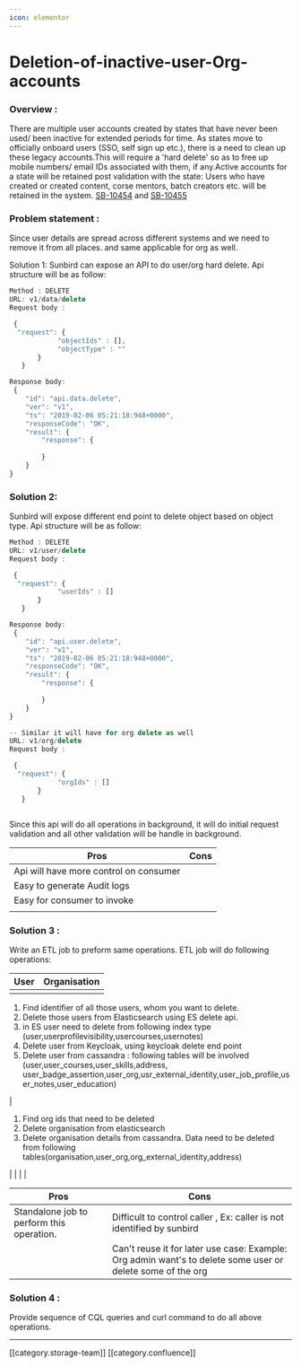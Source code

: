 ```yaml
---
icon: elementor
---
```


# Deletion-of-inactive-user-Org-accounts

### Overview :

There are multiple user accounts created by states that have never been used/ been inactive for extended periods for time. As states move to officially onboard users (SSO, self sign up etc.), there is a need to clean up these legacy accounts.This will require a 'hard delete' so as to free up mobile numbers/ email IDs associated with them, if any.Active accounts for a state will be retained post validation with the state: Users who have created or created content, corse mentors, batch creators etc. will be retained in the system. [SB-10454](https://project-sunbird.atlassian.net/browse/SB-10454)  and [SB-10455](https://project-sunbird.atlassian.net/browse/SB-10455)

### Problem statement :

Since user details are spread across different systems and we need to remove it from all places. and same applicable for org as well.

Solution 1: Sunbird can expose an API to do user/org hard delete. Api structure will be as follow:

```js
Method : DELETE
URL: v1/data/delete
Request body :

 {
  "request": {
            "objectIds" : [],
            "objectType" : ""    
       }
   }

Response body: 
 {
    "id": "api.data.delete",
    "ver": "v1",
    "ts": "2019-02-06 05:21:18:948+0000",
    "responseCode": "OK",
    "result": {
        "response": {
            
        }
    }
}

```

### Solution 2:

&#x20;Sunbird will expose different end point to delete object based on object type. Api structure will be as follow:

```js
Method : DELETE
URL: v1/user/delete
Request body :

 {
  "request": {
            "userIds" : []  
       }
   }

Response body: 
 {
    "id": "api.user.delete",
    "ver": "v1",
    "ts": "2019-02-06 05:21:18:948+0000",
    "responseCode": "OK",
    "result": {
        "response": {
            
        }
    }
}

-- Similar it will have for org delete as well
URL: v1/org/delete
Request body :

 {
  "request": {
            "orgIds" : []  
       }
   }



```

Since this api will do all operations in background, it will do initial request validation and all other validation will be handle in background.

| Pros                                    | Cons |
| --------------------------------------- | ---- |
| Api will have more control on consumer  |      |
| Easy to generate Audit logs             |      |
| Easy for consumer to invoke             |      |
|                                         |      |

### Solution 3 :

&#x20;  Write an ETL job to preform same operations. ETL job will do following operations:

| User | Organisation |
| ---- | ------------ |
|      |              |

1. Find identifier of all those users, whom you want to delete.
2. Delete those users from Elasticsearch using ES delete api.&#x20;
3. in ES user need to delete from following index type (user,userprofilevisibility,usercourses,usernotes)
4. &#x20;Delete user from Keycloak, using keycloak delete end point
5. Delete user from cassandra : following tables will be involved (user,user\_courses,user\_skills,address, user\_badge\_assertion,user\_org,usr\_external\_identity,user\_job\_profile,user\_notes,user\_education)&#x20;

|

1. Find org ids that need to be deleted
2. Delete organisation from elasticsearch
3. &#x20;Delete organisation details from cassandra. Data need to be deleted from following tables(organisation,user\_org,org\_external\_identity,address)

\| | | |

| Pros                                      | Cons                                                                                                       |
| ----------------------------------------- | ---------------------------------------------------------------------------------------------------------- |
| Standalone job to perform this operation. |  Difficult to control caller , Ex: caller is not identified by sunbird                                     |
|                                           | Can't reuse it for later use case: Example: Org admin want's to delete some user or delete some of the org |

### Solution 4 :

Provide sequence of CQL queries and curl command to do all above operations.

***

\[\[category.storage-team]] \[\[category.confluence]]

